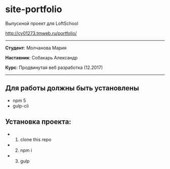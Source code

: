 # site-portfolio

Выпускной проект для LoftSchool

http://cy01273.tmweb.ru/portfolio/

-------

**Студент**: Молчанова Мария

**Наставник**: Собакарь Александр

**Курс**: Продвинутая веб разработка (12.2017)

-------

## Для работы должны быть установлены 
* npm 5
* gulp-cli

## Установка проекта:
* 1. clone this repo
* 2. npm i
* 3. gulp
